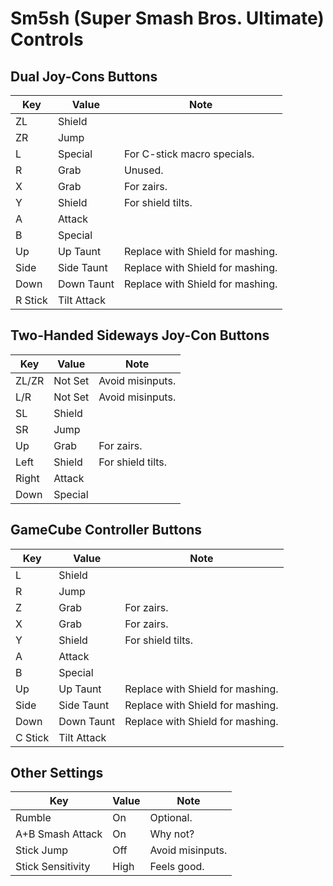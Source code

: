 # Sm5sh (Super Smash Bros. Ultimate) Controls
## Dual Joy-Cons Buttons
| Key     | Value       | Note                             |
| ------- | ----------- | -------------------------------- |
| ZL      | Shield      |                                  |
| ZR      | Jump        |                                  |
| L       | Special     | For C-stick macro specials.      |
| R       | Grab        | Unused.                          |
| X       | Grab        | For zairs.                       |
| Y       | Shield      | For shield tilts.                |
| A       | Attack      |                                  |
| B       | Special     |                                  |
| Up      | Up Taunt    | Replace with Shield for mashing. |
| Side    | Side Taunt  | Replace with Shield for mashing. |
| Down    | Down Taunt  | Replace with Shield for mashing. |
| R Stick | Tilt Attack |                                  |

## Two-Handed Sideways Joy-Con Buttons
| Key    | Value       | Note              |
| ------ | ----------- | ----------------- |
| ZL/ZR | Not Set      | Avoid misinputs.  |
| L/R   | Not Set      | Avoid misinputs.  |
| SL    | Shield       |                   |
| SR    | Jump         |                   |
| Up    | Grab         | For zairs.        |
| Left  | Shield       | For shield tilts. |
| Right | Attack       |                   |
| Down  | Special      |                   |

## GameCube Controller Buttons
| Key     | Value       | Note                             |
| ------- | ----------- | -------------------------------- |
| L       | Shield      |                                  |
| R       | Jump        |                                  |
| Z       | Grab        | For zairs.                       |
| X       | Grab        | For zairs.                       |
| Y       | Shield      | For shield tilts.                |
| A       | Attack      |                                  |
| B       | Special     |                                  |
| Up      | Up Taunt    | Replace with Shield for mashing. |
| Side    | Side Taunt  | Replace with Shield for mashing. |
| Down    | Down Taunt  | Replace with Shield for mashing. |
| C Stick | Tilt Attack |                                  |

## Other Settings
| Key               | Value | Note             |
| ----------------- | ----- | ---------------- |
| Rumble            | On    | Optional.        |
| A+B Smash Attack  | On    | Why not?         |
| Stick Jump        | Off   | Avoid misinputs. |
| Stick Sensitivity | High  | Feels good.      |
